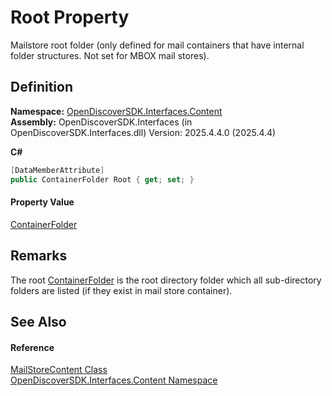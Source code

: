 # Root Property


Mailstore root folder (only defined for mail containers that have internal folder structures. Not set for MBOX mail stores).



## Definition
**Namespace:** <a href="79f11d04-c275-b915-db5b-ab2227989555">OpenDiscoverSDK.Interfaces.Content</a>  
**Assembly:** OpenDiscoverSDK.Interfaces (in OpenDiscoverSDK.Interfaces.dll) Version: 2025.4.4.0 (2025.4.4)

**C#**
``` C#
[DataMemberAttribute]
public ContainerFolder Root { get; set; }
```



#### Property Value
<a href="ad548c58-a9d6-7447-8969-33a7fa5a790a">ContainerFolder</a>

## Remarks
The root <a href="ad548c58-a9d6-7447-8969-33a7fa5a790a">ContainerFolder</a> is the root directory folder which all sub-directory folders are listed (if they exist in mail store container).

## See Also


#### Reference
<a href="6a4ff84a-cc1e-7749-0ab2-6734b7fd09b8">MailStoreContent Class</a>  
<a href="79f11d04-c275-b915-db5b-ab2227989555">OpenDiscoverSDK.Interfaces.Content Namespace</a>  

